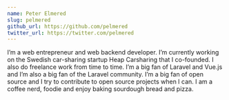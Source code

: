 ```yaml
---
name: Peter Elmered
slug: pelmered
github_url: https://github.com/pelmered
twitter_url: https://twitter.com/pelmered
---
```


I’m a web entrepreneur and web backend developer. I’m currently working on the Swedish car-sharing startup Heap Carsharing that I co-founded. I also do freelance work from time to time. I’m a big fan of Laravel and Vue.js and I’m also a big fan of the Laravel community. I’m a big fan of open source and I try to contribute to open source projects when I can. 
I am a coffee nerd, foodie and enjoy baking sourdough bread and pizza. 
